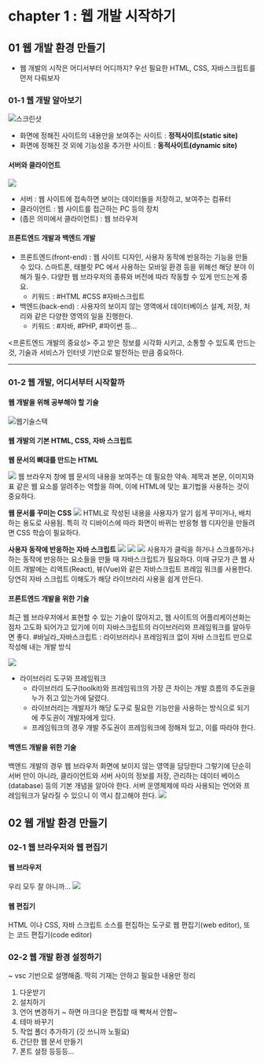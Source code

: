 # chapter 1 : 웹 개발 시작하기

## 01 웹 개발 환경 만들기

* 웹 개발의 시작은 어디서부터 어디까지? 우선 필요한 HTML, CSS, 자바스크립트를 먼저 다뤄보자

### 01-1 웹 개발 알아보기
![스크린샷](./src/000.png)
* 화면에 정해진 사이트의 내용만을 보여주는 사이트 : **정적사이트(static site)**
* 화면에 정해진 것 외에 기능성을 추가한 사이트 : **동적사이트(dynamic site)**

#### 서버와 클라이언트
![](스크린샷%202022-07-23%20오후%201.48.47.png)
* 서버 : 웹 사이트에 접속하면 보이는 데이터들을 저장하고, 보여주는 컴퓨터
* 클라이언트 : 웹 사이트를 접근하는 PC 등의 장치 
* (좁은 의미에서 클라이언트) : 웹 브라우저

#### 프론트엔드 개발과 백엔드 개발
* 프론트엔드(front-end) : 웹 사이트 디자인, 사용자 동작에 반응하는 기능을 만들 수 있다. 스마트폰, 태블릿 PC 에서 사용하는 모바일 환경 등을 위해선 해당 분야 이해가 필수. 다양한 웹 브라우저의 종류와 버전에 따라 작동할 수 있게 만드는게 중요. 
	* 키워드 : #HTML #CSS #자바스크립트
* 백엔드(back-end) : 사용자의 보이지 않는 영역에서 데이터베이스 설계, 저장, 처리와 같은 다양한 영역의 일을 진행한다. 
	* 키워드 : #자바, #PHP, #파이썬 등... 

<프론트엔드 개발의 중요성>
주고 받은 정보를 시각화 시키고, 소통할 수 있도록 만드는 것, 기술과 서비스가 인터넷 기반으로 발전하는 만큼 중요하다. 

---

### 01-2 웹 개발, 어디서부터 시작할까 

#### 웹 개발을 위해 공부해야 할 기술
![웹기술스택](./src/스크린샷%202022-07-23%20오후%202.13.55.png)

#### 웹 개발의 기본 HTML, CSS, 자바 스크립트
**웹 문서의 뼈대를 만드는 HTML**

![](https://noticon-static.tammolo.com/dgggcrkxq/image/upload/v1566995514/noticon/jufppyr8htislboas4ve.png)
웹 브라우저 창에 웹 문서의 내용을 보여주는 데 필요한 약속. 제목과 본문, 이미지와 표 같은 웹 요소를 알려주는 역할을 하며, 이에 HTML에 맞는 표기법을 사용하는 것이 중요하다. 

**웹 문서를 꾸미는 CSS**
![](https://noticon-static.tammolo.com/dgggcrkxq/image/upload/v1566912109/noticon/puksfce6wca36hes1vom.png)
HTML로 작성된 내용을 사용자가 알기 쉽게 꾸미거나, 배치하는 용도로 사용됨. 특히 각 디바이스에 따라 화면이 바뀌는 반응형 웹 디자인을 만들려면 CSS 학습이 필요하다. 

**사용자 동작에 반응하는 자바 스크립트**
![](https://noticon-static.tammolo.com/dgggcrkxq/image/upload/v1567008394/noticon/ohybolu4ensol1gzqas1.png) ![](https://noticon-static.tammolo.com/dgggcrkxq/image/upload/v1566557331/noticon/d5hqar2idkoefh6fjtpu.png) ![](https://noticon-static.tammolo.com/dgggcrkxq/image/upload/v1568683636/noticon/hkuhbyocl2mx2keas7ng.png)
사용자가 클릭을 하거나 스크롤하거나 하는 동작에 반응하는 요소들을 만들 때 자바스크립트가 필요하다. 이때 규모가 큰 웹 사이트 개발에는 리액트(React), 뷰(Vue)와 같은 자바스크립트 프레임 워크를 사용한다. 당연히 자바 스크립트 이해도가 해당 라이브러리 사용을 쉽게 만든다.

#### 프론트엔드 개발을 위한 기술 
최근 웹 브라우저에서 표현할 수 있는 기술이 많아지고, 웹 사이트의 어플리케이션화는 점차 고도화 되어가고 있기에 이미 자바스크립트의 라이브러리와 프레임워크를 알아두면 좋다. 
#바닐라_자바스크립트 : 라이브러리나 프레임워크 없이 자바 스크립트 만으로 작성해 내는 개발 방식

![](./src/스크린샷%202022-07-23%20오후%202.27.08.png)

* 라이브러리 도구와 프레임워크
	* 라이브러리 도구(toolkit)와 프레임워크의 가장 큰 차이는 개발 흐름의 주도권을 누가 쥐고 있는가에 달렸다. 
	* 라이브러리는 개발자가 해당 도구로 필요한 기능만을 사용하는 방식으로 되기에 주도권이 개발자에게 있다.
	* 프레임워크의 경우 개발 주도권이 프레임워크에 정해져 있고, 이를 따라야 한다. 

#### 백앤드 개발을 위한 기술
백앤드 개발의 경우 웹 브라우저 화면에 보이지 않는 영역을 담당한다
그렇기에 단순히 서버 만이 아니라, 클라이언트와 서버 사이의 정보를 저장, 관리하는 데이터 베이스(database) 등의 기본 개념을 알아야 한다.
서버 운영체제에 따라 사용되는 언어와 프레임워크가 달라질 수 있으니 이 역시 참고해야 한다. 
![](./src/스크린샷%202022-07-23%20오후%202.37.18.png)

## 02 웹 개발 환경 만들기 

### 02-1 웹 브라우저와 웹 편집기

#### 웹 브라우저
우리 모두 잘 아니까...
![](./src/스크린샷%202022-07-23%20오후%202.38.55.png)

#### 웹 편집기
HTML 이나 CSS, 자바 스크립트 소스를 편집하는 도구로 웹 편집기(web editor), 또는  코드 편집기(code editor)

### 02-2 웹 개발 환경 설정하기

~ vsc 기반으로 설명해줌. 딱히 기재는 안하고 필요한 내용만 정리 
1. 다운받기
2. 설치하기
3. 언어 변경하기 ~ 하면 마크다운 편집할 때 빡쳐서 안함~
4. 테마 바꾸기 
5. 작업 폴더 추가하기 (깃 쓰니까 노필요)
6. 간단한 웹 문서 만들기 
7. 폰트 설정 등등등... 